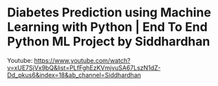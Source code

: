 # Diabetes Prediction using Machine Learning with Python | End To End Python ML Project by Siddhardhan

Youtube: https://www.youtube.com/watch?v=xUE7SjVx9bQ&list=PLfFghEzKVmjvuSA67LszN1dZ-Dd_pkus6&index=18&ab_channel=Siddhardhan

